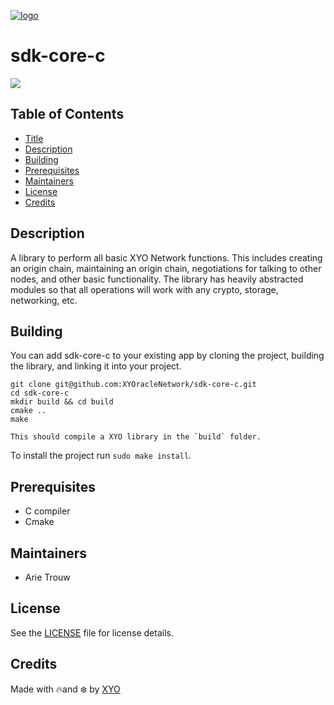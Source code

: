 [logo]: https://cdn.xy.company/img/brand/XYO_full_colored.png

[![logo]](https://xyo.network)

# sdk-core-c

![](https://github.com/XYOracleNetwork/sdk-core-c/workflows/Build/badge.svg)

## Table of Contents

-   [Title](#sdk-core-c)
-   [Description](#description)
-   [Building](#building)
-   [Prerequisites](#prerequisites)
-   [Maintainers](#maintainers)
-   [License](#license)
-   [Credits](#credits)

## Description

A library to perform all basic XYO Network functions.
This includes creating an origin chain, maintaining an origin chain, negotiations for talking to other nodes, and other basic functionality.
The library has heavily abstracted modules so that all operations will work with any crypto, storage, networking, etc.

## Building

You can add sdk-core-c to your existing app by cloning the project, building the library, and linking it into your project.

```
git clone git@github.com:XYOracleNetwork/sdk-core-c.git
cd sdk-core-c
mkdir build && cd build
cmake ..
make

This should compile a XYO library in the `build` folder.
```

To install the project run `sudo make install`.

## Prerequisites

* C compiler
* Cmake

## Maintainers

- Arie Trouw

## License

See the [LICENSE](LICENSE) file for license details.

## Credits

Made with 🔥and ❄️ by [XYO](https://www.xyo.network)
